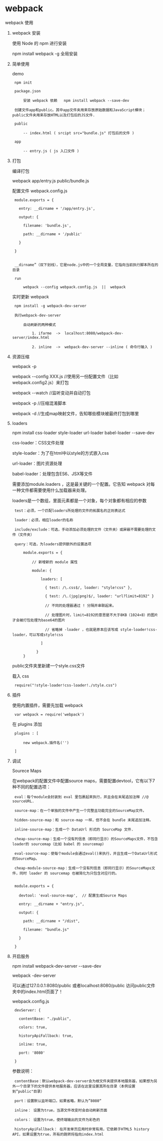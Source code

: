 # webpack
webpack 使用

1. webpack 安装

    使用 Node 的 npm 进行安装

    npm install webpack -g  全局安装

2. 简单使用

    demo

        npm init

        package.json

            安装 webpack 依赖   npm install webpack --save-dev

        创建文件app和public。其中app文件夹用来存放原始数据和JavaScript模块；public文件夹用来存放HTML以及打包后的JS文件.

        public

            -- index.html ( srcipt src="bundle.js" 打包后的文件 )

        app

            -- entry.js ( js 入口文件 )

3. 打包

    编译打包

    webpack app/entry.js public/bundle.js

    配置文件 webpack.config.js

        module.exports = {

          entry: __dirname + '/app/entry.js',

          output: {

            filename: 'bundle.js',

            path: __dirname + '/public'

          }

        }


        __dirname”（双下划线），它是node.js中的一个全局变量，它指向当前执行脚本所在的目录

        run

            webpack --config webpack.config.js  ||  webpack

    实时更新 webpack

        npm install -g webpack-dev-server

        执行webpack-dev-server

            自动刷新的两种模式

                1. ifarme  ->  localhost:8080/webpack-dev-server/index.html

                2. inline  ->  webpack-dev-server --inline ( 命令行输入 )

4. 资源压缩

    webpack -p

    webpack --config XXX.js //使用另一份配置文件（比如webpack.config2.js）来打包

    webpack --watch //监听变动并自动打包

    webpack -p //压缩混淆脚本

    webpack -d //生成map映射文件，告知哪些模块被最终打包到哪里


5. loaders

    npm install css-loader style-loader url-loader babel-loader  --save-dev

    css-loader：CSS文件处理

    style-loader：为了在html中以style的方式嵌入css

    url-loader：图片资源处理

    babel-loader：处理包含ES6、JSX等文件

    需要添加module.loaders ，这是最关键的一个配置。它告知 webpack 对每一种文件都需要使用什么加载器来处理。

    loaders是一个数组，里面元素都是一个对象，每个对象都有相应的参数

        test：必须，一个匹配loaders所处理的文件的拓展名的正则表达式

        loader：必须，相应loader的名称

        include/exclude：可选，手动添加必须处理的文件（文件夹）或屏蔽不需要处理的文件（文件夹）

        query：可选，为loaders提供额外的设置选项

            module.exports = {

                // 新增新的 module 属性

                module: {

                    loaders: [

                      { test: /\.css$/, loader: "style!css" },

                      { test: /\.(jpg|png)$/, loader: "url?limit=8192" }

                      // 不同的处理器通过 ! 分隔并串联起来。

                      // 处理图片时，limit=8192的意思是不大于8KB（1024×8）的图片才会被打包处理为base64的图片

                      // 省略掉 -loader ，也就是原本应该写成 style-loader!css-loader，可以写成style!css

                    ]

                  }
            }

    public文件夹里新建一个style.css文件

    载入 css

        require("!style-loader!css-loader!./style.css")


6. 插件

    使用内置插件，需要先加载 webpack

        var webpack = require('webpack')

    在 plugins 添加

        plugins : [

            new webpack.插件名('')

        ]

7. 调试

    Sourece Maps

    在webpack的配置文件中配置source maps，需要配置devtool，它有以下7种不同的配置选项：

        eval：每个module会封装到 eval 里包裹起来执行，并且会在末尾追加注释 //@ sourceURL.

        source-map：在一个单独的文件中产生一个完整且功能完全的SourceMap文件。

        hidden-source-map：和 source-map 一样，但不会在 bundle 末尾追加注释。

        inline-source-map：生成一个 DataUrl 形式的 SourceMap 文件.

        cheap-source-map：生成一个没有列信息（即同行显示）的SourceMaps文件，不包含loader的 sourcemap（比如 babel 的 sourcemap）

        eval-source-map：使每个module会通过eval()来执行，并且生成一个DataUrl形式的SourceMap。

        cheap-module-source-map：生成一个没有列信息（即同行显示）的SourceMaps文件，同时 loader 的 sourcemap 也被简化为只包含对应行的。


        module.exports = {

          devtool: 'eval-source-map',  // 配置生成Source Maps

          entry: __dirname + "entry.js",

          output: {

            path: __dirname + "/dist",

            filename: "bundle.js"

          }

        }


9. 开启服务

    npm install webpack-dev-server --save-dev

    webpack -dev-server

    可以通过127.0.0.1:8080/public 或者localhost:8080/public 访问public文件夹中的index.html页面了！

    webpack.config.js

        devServer: {

          contentBase: "./public",

          colors: true,

          historyApiFallback: true,

          inline: true,

          port: '8080'

        }

    参数说明：

        contentBase：默认webpack-dev-server会为根文件夹提供本地服务器，如果想为另外一个目录下的文件提供本地服务器，应该在这里设置其所在目录（本例设置到“public"目录）

        port：设置默认监听端口，如果省略，默认为”8080“

        inline： 设置为true，当源文件改变时会自动刷新页面

        colors： 设置为true，使终端输出的文件为彩色的

        historyApiFallback： 在开发单页应用时非常有用，它依赖于HTML5 history API，如果设置为true，所有的跳转将指向index.html
